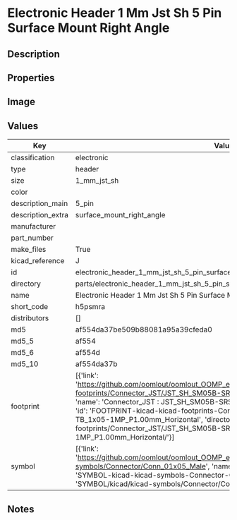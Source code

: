 # Electronic Header 1 Mm Jst Sh 5 Pin Surface Mount Right Angle

## Description

## Properties


## Image


## Values

| Key | Value |
| --- | --- |
| classification | electronic |
| type | header |
| size | 1_mm_jst_sh |
| color |  |
| description_main | 5_pin |
| description_extra | surface_mount_right_angle |
| manufacturer |  |
| part_number |  |
| make_files | True |
| kicad_reference | J |
| id | electronic_header_1_mm_jst_sh_5_pin_surface_mount_right_angle |
| directory | parts/electronic_header_1_mm_jst_sh_5_pin_surface_mount_right_angle |
| name | Electronic Header 1 Mm Jst Sh 5 Pin Surface Mount Right Angle |
| short_code | h5psmra |
| distributors | [] |
| md5 | af554da37be509b88081a95a39cfeda0 |
| md5_5 | af554 |
| md5_6 | af554d |
| md5_10 | af554da37b |
| footprint | [{'link': 'https://github.com/oomlout/oomlout_OOMP_eda_V2/tree/main/FOOTPRINT/kicad/kicad-footprints/Connector_JST/JST_SH_SM05B-SRSS-TB_1x05-1MP_P1.00mm_Horizontal', 'name': 'Connector_JST : JST_SH_SM05B-SRSS-TB_1x05-1MP_P1.00mm_Horizontal', 'id': 'FOOTPRINT-kicad-kicad-footprints-Connector_JST-JST_SH_SM05B-SRSS-TB_1x05-1MP_P1.00mm_Horizontal', 'directory': 'FOOTPRINT/kicad/kicad-footprints/Connector_JST/JST_SH_SM05B-SRSS-TB_1x05-1MP_P1.00mm_Horizontal/'}] |
| symbol | [{'link': 'https://github.com/oomlout/oomlout_OOMP_eda_V2/tree/main/SYMBOL/kicad/kicad-symbols/Connector/Conn_01x05_Male', 'name': 'Connector : Conn_01x05_Male', 'id': 'SYMBOL-kicad-kicad-symbols-Connector-Conn_01x05_Male', 'directory': 'SYMBOL/kicad/kicad-symbols/Connector/Conn_01x05_Male/'}] |

## Notes


